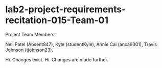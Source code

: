 # lab2-project-requirements-recitation-015-Team-01
Project Team Members:

Neil Patel (Absent847),
Kyle (studentKyle),
Annie Cai (anca9301),
Travis Johnson (tjohnson23),

Hi. Changes exist.
Hi. Changes are made further.
